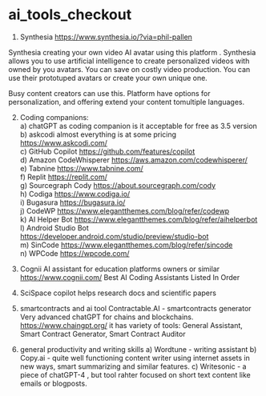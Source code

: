 # ai_tools_checkout

1) Synthesia 
https://www.synthesia.io/?via=phil-pallen

Synthesia creating your own video AI avatar using this platform . 
Synthesia allows you to use artificial intelligence to create personalized videos with owned by you avatars. You can save on costly video production. 
You can use their prototuped avatars or create your own unique one.

Busy content creators can use this. Platform  have options for personalization, and offering extend your content tomultiple languages. 

2) Coding companions:
 <br>  a) chatGPT
   as coding companion is it acceptable for free as 3.5 version
   <br>  b) askcodi
   almost everything is at some pricing
   https://www.askcodi.com/
   <br>  c) GitHub Copilot
   https://github.com/features/copilot
   <br>  d) Amazon CodeWhisperer
   https://aws.amazon.com/codewhisperer/
   <br>  e) Tabnine
   https://www.tabnine.com/
   <br>  f) Replit
   https://replit.com/
   <br>  g) Sourcegraph Cody
   https://about.sourcegraph.com/cody
   <br>  h) Codiga
   https://www.codiga.io/
   <br>  i) Bugasura
   https://bugasura.io/
   <br>  j) CodeWP
   https://www.elegantthemes.com/blog/refer/codewp
    <br> k) AI Helper Bot
   https://www.elegantthemes.com/blog/refer/aihelperbot
    <br> l) Android Studio Bot
   https://developer.android.com/studio/preview/studio-bot
   <br>  m) SinCode
   https://www.elegantthemes.com/blog/refer/sincode
   <br>  n) WPCode
   https://wpcode.com/
   
4) Cognii
   AI assistant for education platforms owners or similar
   https://www.cognii.com/
   Best AI Coding Assistants Listed In Order
5) SciSpace copilot
   helps research docs and scientific papers
6) smartcontracts and ai tool
   Contractable.AI  - smartcontracts generator
   Very advanced chatGPT for chains and blockchains.
   https://www.chaingpt.org/ 
   it has variety of tools: General Assistant, Smart Contract Generator, Smart Contract Auditor

7) general productivity and writing skills
a) Wordtune - writing assistant
b) Copy.ai - quite well functioning content writer using internet assets in new ways, smart summarizing and similar features.
c) Writesonic - a piece of chatGPT-4 , but tool rahter focused on short text content like emails or blogposts.

